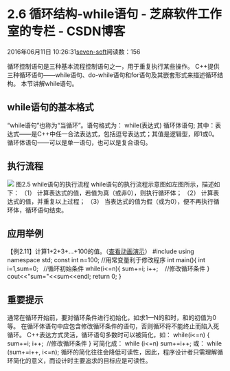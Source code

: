 
# 2.6 循环结构-while语句 -  芝麻软件工作室的专栏 - CSDN博客


2016年06月11日 10:26:31[seven-soft](https://me.csdn.net/softn)阅读数：156


循环控制语句是三种基本流程控制语句之一，用于重复执行某些操作。
C++提供三种循环语句——while语句、do-while语句和for语句及其嵌套形式来描述循环结构。
 本节讲解while语句。
## while语句的基本格式
“while语句”也称为“当循环”。语句格式为：
while(表达式)
 循环体语句;
其中：表达式——是C++中任一合法表达式，包括逗号表达式；其值是逻辑型，即1或0。
循环体语句——可以是单一语句，也可以是复合语句。
## 执行流程
![](http://www.weixueyuan.net/uploads/allimg/121225/1-121225141221137.gif)
图2.5 while语句的执行流程
while语句的执行流程示意图如左图所示，描述如下：
（1） 计算表达式的值，若值为真（或非0），则执行循环体；
（2） 计算表达式的值，并重复以上过程；
（3） 当表达式的值为假（或为0），便不再执行循环体，循环语句结束。
## 应用举例
【例2.11】计算1+2+3+…+100的值。（[查看动画演示](http://www.weixueyuan.net/templets/default/cpp/flash/C++%20while%E7%A4%BA%E4%BE%8B%EF%BC%9A%E8%AE%A1%E7%AE%971+2+3+%E2%80%A6+100%E7%9A%84%E5%80%BC.swf)）
\#include <iostream>
using namespace std;
const int n=100; //用常变量利于修改程序
int main(){
int i=1,sum=0;   //循环初始条件
while(i<=n){
sum+=i;
i++;    //修改循环条件
}
cout<<"sum="<<sum<<endl;
return 0;
}
## 重要提示
通常在循环开始前，要对循环条件进行初始化，如求1—N的和时，和的初值为0等。
在循环体语句中应包含修改循环条件的语句，否则循环将不能终止而陷入死循环。
C++表达方式灵活，循环语句多数时可以被简化，如：
while(i<=n)
{
sum+=i;
i++;  //修改循环条件
}
可简化成：
while (i<=n) sum+=i++;
或：
while (sum+=i++, i<=n);
循环的简化往往会降低可读性，因此，程序设计者只需理解循环简化的意义，而设计时主要追求的目标应是可读性。

